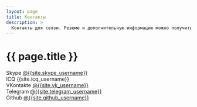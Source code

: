 ```yaml
---
layout: page
title: Контакты
description: >
  Контакты для связи. Резюме и дополнительную информацию можно получить, связавшись со мной.
---
```


# {{ page.title }}


Skype [@{{site.skype_username}}](skype:{{site.skype_username}}?chat)  
ICQ {{site.icq_username}}  
VKontakte [@{{site.vk_username}}](https://vk.com/{{site.vk_username}})  
Telegram [@{{site.telegram_username}}](https://t.me/{{site.telegram_username}})  
Github [@{{site.github_username}}](https://github.com/{{site.github_username}})
